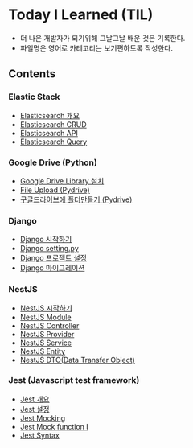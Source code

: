 # Today I Learned (TIL) 

- 더 나은 개발자가 되기위해 그날그날 배운 것은 기록한다.
- 파일명은 영어로 카테고리는 보기편하도록 작성한다.

## Contents

### Elastic Stack

- [Elasticsearch 개요](./Elasticstack/01_Elasticsearch_intro.md)
- [Elasticsearch CRUD](./Elasticstack/02_Elasticsearch_CRUD.md)
- [Elasticsearch API](./Elasticstack/03_Elasticsearch_API.md)
- [Elasticsearch Query](./Elasticstack/04_Elasticsearch_query.md)

### Google Drive (Python)

- [Google Drive Library 설치](./Google-Drive/01_Google_drive_library_installation.md)
- [File Upload (Pydrive)](./Google-Drive/02_File_upload_(Pydrive).md)
- [구글드라이브에 폴더만들기 (Pydrive)](./Google-Drive/03_Create_folder_(Pydrive).md)

### Django
- [Django 시작하기](./Django/01_Django_Intro.md)
- [Django setting.py](./Django/02_Django_setting.md)
- [Django 프로젝트 설정](./Django/03_Django_Preference.md)
- [Django 마이그레이션](./Django/04_Django_migrate.md)


### NestJS

- [NestJS 시작하기](./Nestjs/01_NestJS_intro.md)
- [NestJS Module](./Nestjs/02_NestJS_Module.md)
- [NestJS Controller](./Nestjs/03_NestJS_Controller.md)
- [NestJS Provider](./Nestjs/04_NestJS_Provider.md)
- [NestJS Service](./Nestjs/05_NestJS_Service.md)
- [NestJS Entity](./Nestjs/06_NestJS_Entity.md)
- [NestJS DTO(Data Transfer Object)](./Nestjs/07_NestJS_DTO(Data_Transfer_Object).md)

### Jest (Javascript test framework)
- [Jest 개요](./Jest/01_Jest_intro.md)
- [Jest 설정](./Jest/02_Jest_setting.md)
- [Jest Mocking](./Jest/03_Jest_mocking.md)
- [Jest Mock function I](./Jest/04_Jest_mocking2.md)
- [Jest Syntax](./Jest/05_Jest_syntax.md)

